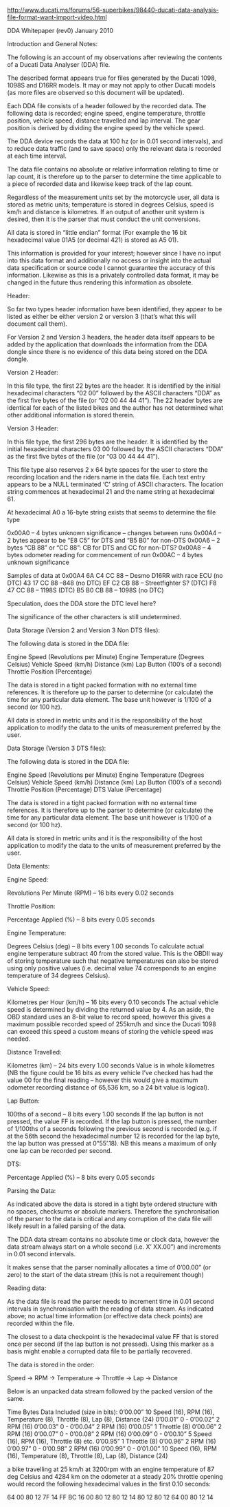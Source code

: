 http://www.ducati.ms/forums/56-superbikes/98440-ducati-data-analysis-file-format-want-import-video.html

DDA Whitepaper (rev0)
January 2010

Introduction and General Notes:

The following is an account of my observations after reviewing the contents of a Ducati Data Analyser (DDA) file.

The described format appears true for files generated by the Ducati 1098, 1098S and D16RR models. It may or may not apply to other Ducati models (as more files are observed so this document will be updated).

Each DDA file consists of a header followed by the recorded data. The following data is recorded; engine speed, engine temperature, throttle position, vehicle speed, distance travelled and lap interval. The gear position is derived by dividing the engine speed by the vehicle speed.

The DDA device records the data at 100 hz (or in 0.01 second intervals), and to reduce data traffic (and to save space) only the relevant data is recorded at each time interval.

The data file contains no absolute or relative information relating to time or lap count, it is therefore up to the parser to determine the time applicable to a piece of recorded data and likewise keep track of the lap count.

Regardless of the measurement units set by the motorcycle user, all data is stored as metric units; temperature is stored in degrees Celsius, speed is km/h and distance is kilometres. If an output of another unit system is desired, then it is the parser that must conduct the unit conversions.

All data is stored in “little endian” format (For example the 16 bit hexadecimal value 01A5 (or decimal 421) is stored as A5 01).

This information is provided for your interest; however since I have no input into this data format and additionally no access or insight into the actual data specification or source code I cannot guarantee the accuracy of this information. Likewise as this is a privately controlled data format, it may be changed in the future thus rendering this information as obsolete.

Header:

So far two types header information have been identified, they appear to be listed as either be either version 2 or version 3 (that’s what this will document call them).

For Version 2 and Version 3 headers, the header data itself appears to be added by the application that downloads the information from the DDA dongle since there is no evidence of this data being stored on the DDA dongle.

Version 2 Header:

In this file type, the first 22 bytes are the header. It is identified by the initial hexadecimal characters “02 00” followed by the ASCII characters “DDA” as the first five bytes of the file (or “02 00 44 44 41”). The 22 header bytes are identical for each of the listed bikes and the author has not determined what other additional information is stored therein.

Version 3 Header:

In this file type, the first 296 bytes are the header. It is identified by the initial hexadecimal characters 03 00 followed by the ASCII characters “DDA” as the first five bytes of the file (or “03 00 44 44 41”).

This file type also reserves 2 x 64 byte spaces for the user to store the recording location and the riders name in the data file. Each text entry appears to be a NULL terminated ‘C’ string of ASCII characters. The location string commences at hexadecimal 21 and the name string at hexadecimal 61.

At hexadecimal A0 a 16-byte string exists that seems to determine the file type

0x00A0 – 4 bytes unknown significance – changes between runs
0x00A4 – 2 bytes appear to be “E8 C5” for DTS and “B5 B0” for non-DTS
0x00A6 – 2 bytes “CB 88” or “CC 88”: CB for DTS and CC for non-DTS?
0x00A8 – 4 bytes odometer reading for commencement of run
0x00AC – 4 bytes unknown significance

Samples of data at 0x00A4
6A C4 CC 88 – Desmo D16RR with race ECU (no DTC)
43 17 CC 88 –848 (no DTC)
EF C2 CB 88 – Streetfighter S? (DTC)
F8 47 CC 88 – 1198S (DTC)
B5 B0 CB 88 – 1098S (no DTC)

Speculation, does the DDA store the DTC level here?

The significance of the other characters is still undetermined.

Data Storage (Version 2 and Version 3 Non DTS files):

The following data is stored in the DDA file:

Engine Speed (Revolutions per Minute)
Engine Temperature (Degrees Celsius)
Vehicle Speed (km/h)
Distance (km)
Lap Button (100’s of a second)
Throttle Position (Percentage)

The data is stored in a tight packed formation with no external time references. It is therefore up to the parser to determine (or calculate) the time for any particular data element. The base unit however is 1/100 of a second (or 100 hz).

All data is stored in metric units and it is the responsibility of the host application to modify the data to the units of measurement preferred by the user.

Data Storage (Version 3 DTS files):

The following data is stored in the DDA file:

Engine Speed (Revolutions per Minute)
Engine Temperature (Degrees Celsius)
Vehicle Speed (km/h)
Distance (km)
Lap Button (100’s of a second)
Throttle Position (Percentage)
DTS Value (Percentage)

The data is stored in a tight packed formation with no external time references. It is therefore up to the parser to determine (or calculate) the time for any particular data element. The base unit however is 1/100 of a second (or 100 hz).

All data is stored in metric units and it is the responsibility of the host application to modify the data to the units of measurement preferred by the user.

Data Elements:

Engine Speed:

Revolutions Per Minute (RPM) – 16 bits every 0.02 seconds

Throttle Position:

Percentage Applied (%) – 8 bits every 0.05 seconds

Engine Temperature:

Degrees Celsius (deg) – 8 bits every 1.00 seconds
To calculate actual engine temperature subtract 40 from the stored value. This is the OBDII way of storing temperature such that negative temperatures can also be stored using only positive values (i.e. decimal value 74 corresponds to an engine temperature of 34 degrees Celsius).

Vehicle Speed:

Kilometres per Hour (km/h) – 16 bits every 0.10 seconds
The actual vehicle speed is determined by dividing the returned value by 4. As an aside, the OBD standard uses an 8-bit value to record speed, however this gives a maximum possible recorded speed of 255km/h and since the Ducati 1098 can exceed this speed a custom means of storing the vehicle speed was needed.

Distance Travelled:

Kilometres (km) – 24 bits every 1.00 seconds
Value is in whole kilometres (NB the figure could be 16 bits as every vehicle I’ve checked has had the value 00 for the final reading – however this would give a maximum odometer recording distance of 65,536 km, so a 24 bit value is logical).

Lap Button:

100ths of a second – 8 bits every 1.00 seconds
If the lap button is not pressed, the value FF is recorded.
If the lap button is pressed, the number of 1/100ths of a seconds following the previous second is recorded (e.g. if at the 56th second the hexadecimal number 12 is recorded for the lap byte, the lap button was pressed at 0”55’.18).
NB this means a maximum of only one lap can be recorded per second.

DTS:

Percentage Applied (%) – 8 bits every 0.05 seconds

Parsing the Data:

As indicated above the data is stored in a tight byte ordered structure with no spaces, checksums or absolute markers. Therefore the synchronisation of the parser to the data is critical and any corruption of the data file will likely result in a failed parsing of the data.

The DDA data stream contains no absolute time or clock data, however the data stream always start on a whole second (i.e. X’ XX.00”) and increments in 0.01 second intervals.

It makes sense that the parser nominally allocates a time of 0’00.00” (or zero) to the start of the data stream (this is not a requirement though)

Reading data:

As the data file is read the parser needs to increment time in 0.01 second intervals in synchronisation with the reading of data stream. As indicated above; no actual time information (or effective data check points) are recorded within the file.

The closest to a data checkpoint is the hexadecimal value FF that is stored once per second (if the lap button is not pressed). Using this marker as a basis might enable a corrupted data file to be partially recovered.

The data is stored in the order:

Speed -> RPM -> Temperature -> Throttle -> Lap -> Distance

Below is an unpacked data stream followed by the packed version of the same.

Time Bytes Data Included (size in bits):
0’00.00” 10 Speed (16), RPM (16), Temperature (8), Throttle (8), Lap (8), Distance (24)
0’00.01” 0 -
0’00.02” 2 RPM (16)
0’00.03” 0 -
0’00.04” 2 RPM (16)
0’00.05” 1 Throttle (8)
0’00.06” 2 RPM (16)
0’00.07” 0 -
0’00.08” 2 RPM (16)
0’00.09” 0 -
0’00.10” 5 Speed (16), RPM (16), Throttle (8)
etc.
0’00.95” 1 Throttle (8)
0’00.96” 2 RPM (16)
0’00.97” 0 -
0’00.98” 2 RPM (16)
0’00.99” 0 -
0’01.00” 10 Speed (16), RPM (16), Temperature (8), Throttle (8), Lap (8), Distance (24)

a bike travelling at 25 km/h at 3200rpm with an engine temperature of 87 deg Celsius and 4284 km on the odometer at a steady 20% throttle opening would record the following hexadecimal values in the first 0.10 seconds:

64 00 80 12 7F 14 FF BC
16 00 80 12 80 12 14 80
12 80 12 64 00 80 12 14 